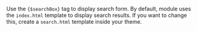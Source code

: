 Use the `{$searchBox}` tag to display search form.
By default, module uses the `index.html` template to display search results. If you want to change this, create a `search.html` template inside your theme.